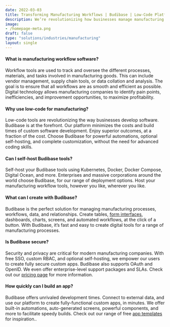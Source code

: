 ```yaml
---
date: 2022-03-03
title: Transforming Manufacturing Workflows | Budibase | Low-Code Platform
description: We’re revolutionizing how businesses manage manufacturing workflows. Our low-code platform is perfect for digital transformation in the manufacturing industry.
image: 
- /homepage-meta.png
draft: false
type: "solutions/industries/manufacturing"
layout: single
---
```


#### What is manufacturing workflow software?
Workflow tools are used to track and oversee the different processes, materials, and tasks involved in manufacturing goods. This can include vendor management, supply chain tools, or data collation and analysis. The goal is to ensure that all workflows are as smooth and efficient as possible. Digital technology allows manufacturing companies to identify pain points, inefficiencies, and improvement opportunities, to maximize profitability.

#### Why use low-code for manufacturing?
Low-code tools are revolutionizing the way businesses develop software. Budibase is at the forefront. Our platform minimizes the costs and build times of custom software development. Enjoy superior outcomes, at a fraction of the cost. Choose Budibase for powerful automations, optional self-hosting, and complete customization, without the need for advanced coding skills.

#### Can I self-host Budibase tools?
Self-host your Budibase tools using Kubernetes, Docker, Docker Compose, Digital Ocean, and more. Enterprises and massive corporations around the world choose Budibase, for our range of deployment options. Host your manufacturing workflow tools, however you like, wherever you like.

#### What can I create with Budibase?
Budibase is the perfect solution for managing manufacturing processes, workflows, data, and relationships. Create tables, [form interfaces](https://budibase.com/forms), dashboards, charts, screens, and automated workflows, at the click of a button. With Budibase, it’s fast and easy to create digital tools for a range of manufacturing processes.

#### Is Budibase secure?
Security and privacy are critical for modern manufacturing companies. With free SSO, custom RBAC, and optional self-hosting, we empower our users to create fully secure custom apps. Budibase also supports OAuth and OpenID. We even offer enterprise-level support packages and SLAs. Check out our [pricing page](https://budibase.com/pricing) for more information.

#### How quickly can I build an app?
Budibase offers unrivaled development times. Connect to external data, and use our platform to create fully-functional custom apps, in minutes. We offer built-in automations, auto-generated screens, powerful components, and more to facilitate speedy builds. Check out our range of free [app templates](https://budibase.com/templates) for inspiration..